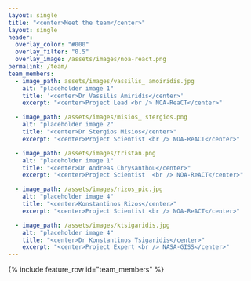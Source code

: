 ```yaml
---
layout: single
title: "<center>Meet the team</center>"
layout: single
header:
  overlay_color: "#000"
  overlay_filter: "0.5"
  overlay_image: /assets/images/noa-react.png
permalink: /team/
team_members:
  - image_path: assets/images/vassilis_ amoiridis.jpg
    alt: "placeholder image 1"
    title: '<center>Dr Vassilis Amiridis</center>'
    excerpt: "<center>Project Lead <br /> NOA-ReaCT</center>"

  - image_path: /assets/images/misios_ stergios.png
    alt: "placeholder image 2"
    title: "<center>Dr Stergios Misios</center>"
    excerpt: "<center>Project Scientist <br /> NOA-ReACT</center>"

  - image_path: /assets/images/tristan.png
    alt: "placeholder image 1"
    title: "<center>Dr Andreas Chrysanthou</center>"
    excerpt: "<center>Project Scientist  <br /> NOA-ReACT</center>"

  - image_path: /assets/images/rizos_pic.jpg
    alt: "placeholder image 4"
    title: "<center>Konstantinos Rizos</center>"
    excerpt: "<center>Project Scientist <br /> NOA-ReACT</center>"

  - image_path: /assets/images/ktsigaridis.jpg
    alt: "placeholder image 4"
    title: "<center>Dr Konstantinos Tsigaridis</center>"
    excerpt: "<center>Project Expert <br /> NASA-GISS</center>"
---
```



{% include feature_row id="team_members" %}